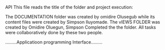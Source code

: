 API
This file reads the title of the folder and project execution:

The DOCUMENTATION  folder was created by omidire Olusegub while its 
content files were created by Simpson Iluyomade.
The vIEWS FOLDER was created by Omidire Oluegun, Simpson Completed the
the folder. All tasks were collaboratively done by these two people.

.........Applicatioon programming Interface.........
